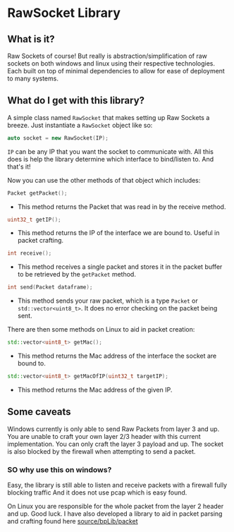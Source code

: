 # RawSocket Library

## What is it?
 Raw Sockets of course! But really is abstraction/simplification of raw sockets on both windows and linux using their respective technologies. Each built on top of minimal dependencies to allow for ease of deployment to many systems.

 ## What do I get with this library?

 A simple class named `RawSocket` that makes setting up Raw Sockets a breeze. Just instantiate a `RawSocket` object like so:
 ```c++
 auto socket = new RawSocket(IP);
 ```
 `IP` can be any IP that you want the socket to communicate with. All this does is help the library determine which interface to bind/listen to. And that's it!

Now you can use the other methods of that object which includes:

```c++
Packet getPacket();
```
- This method returns the Packet that was read in by the receive method.

```c++
uint32_t getIP();
```
- This method returns the IP of the interface we are bound to. Useful in packet crafting.

```c++
int receive();
```
- This method receives a single packet and stores it in the packet buffer to be retrieved by the `getPacket` method.

```c++
int send(Packet dataframe);
```
- This method sends your raw packet, which is a type `Packet` or `std::vector<uint8_t>`. It does no error checking on the packet being sent.

There are then some methods on Linux to aid in packet creation:
```c++
std::vector<uint8_t> getMac();
```
- This method returns the Mac address of the interface the socket are bound to. 

```cpp
std::vector<uint8_t> getMacOfIP(uint32_t targetIP);
```
- This method returns the Mac address of the given IP.

## Some caveats

Windows currently is only able to send Raw Packets from layer 3 and up. You are unable to craft your own layer 2/3 header with this current implementation. You can only craft the layer 3 payload and up. The socket is also blocked by the firewall when attempting to send a packet.

### SO why use this on windows?
 Easy, the library is still able to listen and receive packets with a firewall fully blocking traffic And it does not use pcap which is easy found. 

 On Linux you are responsible for the whole packet from the layer 2 header and up. Good luck. I have also developed a library to aid in packet parsing and crafting found here [source/bpLib/packet](../../bpLib/packet/)


